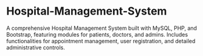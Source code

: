 # Hospital-Management-System
A comprehensive Hospital Management System built with MySQL, PHP, and Bootstrap, featuring modules for patients, doctors, and admins. Includes functionalities for appointment management, user registration, and detailed administrative controls.
